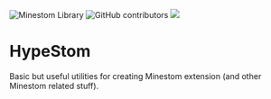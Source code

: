 <img alt="Minestom Library" src="https://img.shields.io/badge/MINESTOM-LIBRARY-brightgreen?style=flat"> <img alt="GitHub contributors" src="https://img.shields.io/github/contributors/HypeJet/HypeStom?style=flat"> [![](https://jitpack.io/v/HypeJet/HypeStom.svg)](https://jitpack.io/#HypeJet/HypeStom) 


# HypeStom

Basic but useful utilities for creating Minestom extension (and other Minestom related stuff).
